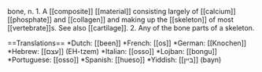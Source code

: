 bone, n. 1. A [[composite]] [[material]] consisting largely of [[calcium]] [[phosphate]] and [[collagen]] and making up the [[skeleton]] of most [[vertebrate]]s. See also [[cartilage]]. 2. Any of the bone parts of a skeleton.

==Translations==
*Dutch: [[been]]
*French: [[os]]
*German: [[Knochen]]
*Hebrew: [[עצם]] (EH-tzem)
*Italian: [[osso]]
*Lojban: [[bongu]]
*Portuguese: [[osso]]
*Spanish: [[hueso]]
*Yiddish: [[בּײן]] (bayn)
